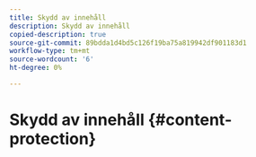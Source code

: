 ```yaml
---
title: Skydd av innehåll
description: Skydd av innehåll
copied-description: true
source-git-commit: 89bdda1d4bd5c126f19ba75a819942df901183d1
workflow-type: tm+mt
source-wordcount: '6'
ht-degree: 0%

---
```



# Skydd av innehåll {#content-protection}
